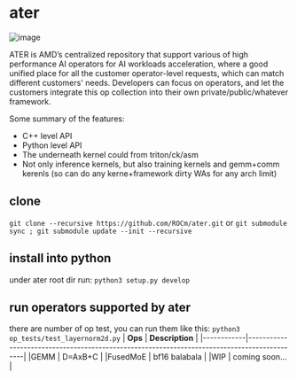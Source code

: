# ater
![image](https://github.com/user-attachments/assets/1c281547-9677-46cb-b3dc-077ea9bd1b12)

ATER is AMD’s centralized repository that support various of high performance AI operators for AI workloads acceleration, where a good unified place for all the customer operator-level requests, which can match different customers' needs. Developers can focus on operators, and let the customers integrate this op collection into their own private/public/whatever framework.
 

Some summary of the features:
* C++ level API
* Python level API
* The underneath kernel could from triton/ck/asm
* Not only inference kernels, but also training kernels and gemm+comm kerenls (so can do any kerne+framework dirty WAs for any arch limit)



## clone
`git clone --recursive https://github.com/ROCm/ater.git`
or
`git submodule sync ; git submodule update --init --recursive`

## install into python
under ater root dir run: `python3 setup.py develop`

## run operators supported by ater
there are number of op test, you can run them like this: `python3 op_tests/test_layernorm2d.py`
|  **Ops**   | **Description**                                                                             |
|------------|---------------------------------------------------------------------------------------------|
|GEMM        | D=AxB+C                                                                                     |
|FusedMoE    | bf16 balabala                                                                               |
|WIP         | coming soon...                                                                              |
